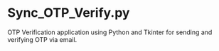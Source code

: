 # Sync_OTP_Verify.py
OTP Verification application using Python and Tkinter for sending and verifying OTP via email.
